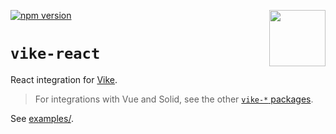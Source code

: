 <!-- WARNING: keep links absolute in this file so they work on NPM too -->

[<img src="https://vike.dev/vike-readme.svg" align="right" height="90">](https://vike.dev)
[![npm version](https://img.shields.io/npm/v/vike-react)](https://www.npmjs.com/package/vike-react)

# `vike-react`

React integration for [Vike](https://vike.dev).

> For integrations with Vue and Solid, see the other [`vike-*` packages](https://vike.dev/vike-packages).

See [examples/](https://github.com/vikejs/vike-react/tree/main/examples).
